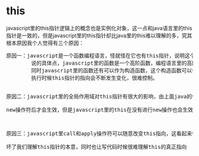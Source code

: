 <h1>this</h1>
<p>javascript里的this指针逻辑上的概念也是实例化对象，这一点和java语言里的this指针是一致的，但是javascript里的this指针却比java里的this难以理解的多，究其根本原因我个人觉得有三个原因：</p>
<pre>
原因一：javascript是一个函数编程语言，怪就怪在它也有this指针，说明这个函数编程语言也是面向对象的语言，
        说的具体点，javascript里的函数是一个高阶函数，编程语言里的高阶函数是可以作为对象传递的，
        同时javascript里的函数还有可以作为构造函数，这个构造函数可以创建实例化对象，结果导致方法
        执行时候this指针的指向会不断发生变化，很难控制。

原因二：javascript里的全局作用域对this指针有很大的影响，由上面java的例子我们看到，this指针只有在使用
    <br/>new操作符后才会生效，但是javascript里的this在没有进行new操作也会生效，这时候this往往会指向全局对象window。

原因三：javascript里call和apply操作符可以随意改变this指向，这看起来很灵活，但是这种不合常理的做法破
        <br/>坏了我们理解this指针的本意，同时也让写代码时候很难理解this的真正指向
</pre>
